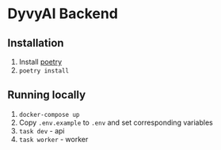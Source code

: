 # DyvyAI Backend

## Installation

1. Install [poetry](https://python-poetry.org/docs/#installation)
2. `poetry install`

## Running locally

1. `docker-compose up`
2. Copy `.env.example` to `.env` and set corresponding variables
3. `task dev` - api
4. `task worker` - worker
